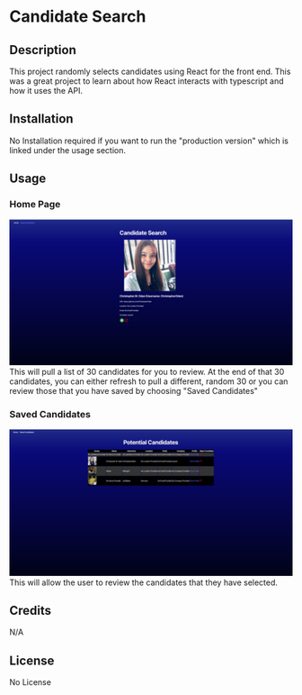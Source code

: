 # Candidate Search


## Description
This project randomly selects candidates using React for the front end. This was a great project to learn about how React interacts with typescript and how it uses the API. 
## Installation
No Installation required if you want to run the "production version" which is linked under the usage section. 

## Usage
### Home Page
![alt text](image.png)
This will pull a list of 30 candidates for you to review. At the end of that 30 candidates, you can either refresh to pull a different, random 30 or you can review those that you have saved by choosing "Saved Candidates"

### Saved Candidates
![alt text](<Saved Candidates.png>)
This will allow the user to review the candidates that they have selected. 
## Credits
N/A
## License
No License